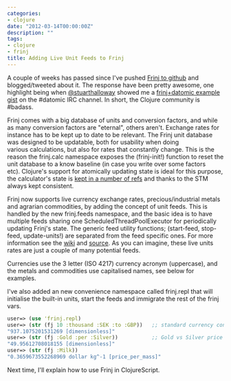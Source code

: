 ```yaml
---
categories:
- clojure
date: "2012-03-14T00:00:00Z"
description: ""
tags:
- clojure
- frinj
title: Adding Live Unit Feeds to Frinj
---
```


A couple of weeks has passed since I've pushed [Frinj to github](https://github.com/martintrojer/frinj) and blogged/tweeted about it. The response have been pretty awesome, one highlight being when [@stuarthalloway](https://twitter.com/#!/stuarthalloway) showed me a [frinj+datomic example gist](https://gist.github.com/1980351) on the #datomic IRC channel. In short, the Clojure community is #badass.

Frinj comes with a big database of units and conversion factors, and while as many conversion factors are "eternal", others aren't. Exchange rates for instance has to be kept up to date to be relevant. The Frinj unit database was designed to be updatable, both for usability when doing various calculations, but also for rates that constantly change. This is the reason the frinj.calc namespace exposes the (frinj-init!) function to reset the unit database to a know baseline (in case you write over some factors etc). Clojure's support for atomically updating state is ideal for this purpose, the calculator's state is [kept in a number of refs](https://github.com/martintrojer/frinj/blob/master/src/frinj/core.clj#L17) and thanks to the STM always kept consistent.

Frinj now supports live currency exchange rates, precious/industrial metals and agrarian commodities, by adding the concept of unit feeds. This is handled by the new frinj.feeds namespace, and the basic idea is to have multiple feeds sharing one ScheduledThreadPoolExecutor for periodically updating Frinj's state. The generic feed utility functions; (start-feed, stop-feed, update-units!) are separated from the feed specific ones. For more information see the [wiki](https://github.com/martintrojer/frinj/wiki/Live-Unit-Feeds) and [source](https://github.com/martintrojer/frinj/blob/master/src/frinj/feeds.clj#L19). As you can imagine, these live units rates are just a couple of many potential feeds.

Currencies use the 3 letter (ISO 4217) currency acronym (uppercase), and the metals and commodities use capitalised names, see below for examples.

I've also added an new convenience namespace called frinj.repl that will initialise the built-in units, start the feeds and immigrate the rest of the frinj vars.

```clojure
user=> (use 'frinj.repl)
user=> (str (fj 10 :thousand :SEK :to :GBP))   ;; standard currency conversion
"937.1075201531269 [dimensionless]"
user=> (str (fj :Gold :per :Silver))           ;; Gold vs Silver price
"49.95612708018155 [dimensionless]"
user=> (str (fj :Milk))
"0.3659673552268969 dollar kg^-1 [price_per_mass]"
```

Next time, I'll explain how to use Frinj in ClojureScript.
